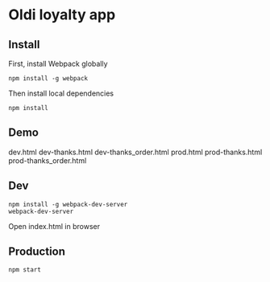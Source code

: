 # Oldi loyalty app

## Install
First, install Webpack globally
```
npm install -g webpack 
```
Then install local dependencies
```
npm install
```

## Demo
dev.html
dev-thanks.html
dev-thanks_order.html
prod.html
prod-thanks.html
prod-thanks_order.html

## Dev
```
npm install -g webpack-dev-server
webpack-dev-server
```

Open index.html in browser

## Production
```
npm start
```
